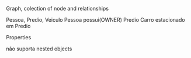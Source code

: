 Graph, colection of node and relationships


Pessoa, Predio, Veiculo
Pessoa possui(OWNER) Predio
Carro estacionado em Predio


Properties

não suporta nested objects

